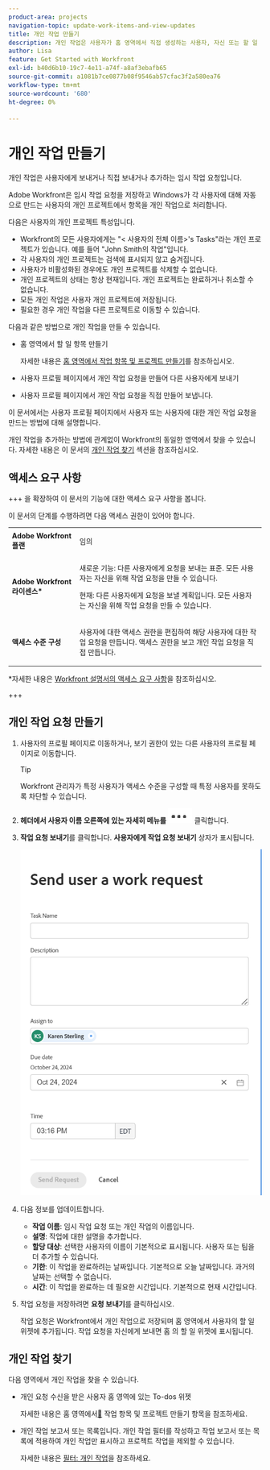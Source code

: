 ```yaml
---
product-area: projects
navigation-topic: update-work-items-and-view-updates
title: 개인 작업 만들기
description: 개인 작업은 사용자가 홈 영역에서 직접 생성하는 사용자, 자신 또는 할 일 항목에 보내는 임시 작업 요청입니다. Workfront은 임시 작업 요청을 저장하고 항목을 개인 작업으로 수행합니다.
author: Lisa
feature: Get Started with Workfront
exl-id: b40d6b10-19c7-4e11-a74f-a8af3ebafb65
source-git-commit: a1081b7ce0877b08f9546ab57cfac3f2a580ea76
workflow-type: tm+mt
source-wordcount: '680'
ht-degree: 0%

---
```


# 개인 작업 만들기

<!--Audited: 10/2024-->

개인 작업은 사용자에게 보내거나 직접 보내거나 추가하는 임시 작업 요청입니다.

Adobe Workfront은 임시 작업 요청을 저장하고 Windows가 각 사용자에 대해 자동으로 만드는 사용자의 개인 프로젝트에서 항목을 개인 작업으로 처리합니다.

다음은 사용자의 개인 프로젝트 특성입니다.

* Workfront의 모든 사용자에게는 &quot;&lt; 사용자의 전체 이름>&#39;s Tasks&quot;라는 개인 프로젝트가 있습니다. 예를 들어 &quot;John Smith의 작업&quot;입니다.
* 각 사용자의 개인 프로젝트는 검색에 표시되지 않고 숨겨집니다.
* 사용자가 비활성화된 경우에도 개인 프로젝트를 삭제할 수 없습니다.
* 개인 프로젝트의 상태는 항상 현재입니다. 개인 프로젝트는 완료하거나 취소할 수 없습니다.
* 모든 개인 작업은 사용자 개인 프로젝트에 저장됩니다.
* 필요한 경우 개인 작업을 다른 프로젝트로 이동할 수 있습니다.

다음과 같은 방법으로 개인 작업을 만들 수 있습니다.

* 홈 영역에서 할 일 항목 만들기

  자세한 내용은 [홈 영역에서 작업 항목 및 프로젝트 만들기](/help/quicksilver/workfront-basics/using-home/using-the-home-area/create-work-items-in-home.md)를 참조하십시오.

* 사용자 프로필 페이지에서 개인 작업 요청을 만들어 다른 사용자에게 보내기
* 사용자 프로필 페이지에서 개인 작업 요청을 직접 만들어 보냅니다.

이 문서에서는 사용자 프로필 페이지에서 사용자 또는 사용자에 대한 개인 작업 요청을 만드는 방법에 대해 설명합니다.

개인 작업을 추가하는 방법에 관계없이 Workfront의 동일한 영역에서 찾을 수 있습니다. 자세한 내용은 이 문서의 [개인 작업 찾기](#locate-personal-tasks) 섹션을 참조하십시오.

## 액세스 요구 사항

+++ 을 확장하여 이 문서의 기능에 대한 액세스 요구 사항을 봅니다.

이 문서의 단계를 수행하려면 다음 액세스 권한이 있어야 합니다.

<table style="table-layout:auto"> 
 <col> 
 </col> 
 <col> 
 </col> 
 <tbody> 
  <tr> 
   <td role="rowheader"><strong>Adobe Workfront 플랜</strong></td> 
   <td> <p>임의</p> </td> 
  </tr> 
  <tr> 
   <td role="rowheader"><strong>Adobe Workfront 라이센스*</strong></td> 
   <td> 
   <p>새로운 기능: 다른 사용자에게 요청을 보내는 표준. 모든 사용자는 자신을 위해 작업 요청을 만들 수 있습니다.</p> 
   <p>현재: 다른 사용자에게 요청을 보낼 계획입니다. 모든 사용자는 자신을 위해 작업 요청을 만들 수 있습니다.</p>
    </td> 
  </tr> 
  <tr> 
   <td role="rowheader"><strong>액세스 수준 구성</strong></td> 
   <td> <p>사용자에 대한 액세스 권한을 편집하여 해당 사용자에 대한 작업 요청을 만듭니다. 액세스 권한을 보고 개인 작업 요청을 직접 만듭니다. </p>
   </td> 
  </tr>

</tbody> 
</table>

*자세한 내용은 [Workfront 설명서의 액세스 요구 사항](/help/quicksilver/administration-and-setup/add-users/access-levels-and-object-permissions/access-level-requirements-in-documentation.md)을 참조하십시오.

+++


## 개인 작업 요청 만들기

1. 사용자의 프로필 페이지로 이동하거나, 보기 권한이 있는 다른 사용자의 프로필 페이지로 이동합니다.

   >[!TIP]
   >
   >Workfront 관리자가 특정 사용자가 액세스 수준을 구성할 때 특정 사용자를 못하도록 차단할 수 있습니다.

1. **헤더에서 사용자 이름 오른쪽에 있는 자세히 메뉴를** ![](assets/more-menu.png) 클릭합니다.
1. **작업 요청 보내기**&#x200B;를 클릭합니다.
**사용자에게 작업 요청 보내기** 상자가 표시됩니다.

   ![](assets/personal-task-box.png)
1. 다음 정보를 업데이트합니다.

   * **작업 이름**: 임시 작업 요청 또는 개인 작업의 이름입니다.
   * **설명**: 작업에 대한 설명을 추가합니다.
   * **할당 대상**: 선택한 사용자의 이름이 기본적으로 표시됩니다. 사용자 또는 팀을 더 추가할 수 있습니다.
   * **기한**: 이 작업을 완료하려는 날짜입니다. 기본적으로 오늘 날짜입니다. 과거의 날짜는 선택할 수 없습니다.
   * **시간**: 이 작업을 완료하는 데 필요한 시간입니다. 기본적으로 현재 시간입니다.

1. 작업 요청을 저장하려면 **요청 보내기**&#x200B;를 클릭하십시오.

   작업 요청은 Workfront에서 개인 작업으로 저장되며 홈 영역에서 사용자의 할 일 위젯에 추가됩니다. 작업 요청을 자신에게 보내면 홈 의 할 일 위젯에 표시됩니다.


## 개인 작업 찾기

다음 영역에서 개인 작업을 찾을 수 있습니다.

* 개인 요청 수신을 받은 사용자 홈 영역에 있는 To-dos 위젯

  자세한 내용은 홈 영역에서[&#128279;](/help/quicksilver/workfront-basics/using-home/using-the-home-area/create-work-items-in-home.md) 작업 항목 및 프로젝트 만들기 항목을 참조하세요.

* 개인 작업 보고서 또는 목록입니다. 개인 작업 필터를 작성하고 작업 보고서 또는 목록에 적용하여 개인 작업만 표시하고 프로젝트 작업을 제외할 수 있습니다.

  자세한 내용은 [필터: 개인 작업](/help/quicksilver/reports-and-dashboards/reports/custom-view-filter-grouping-samples/filter-personal-tasks.md)을 참조하세요.
